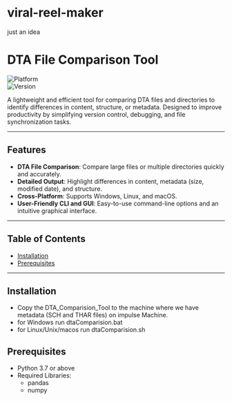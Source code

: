 # viral-reel-maker
just an idea 


# DTA File Comparison Tool  
 
![Platform](https://img.shields.io/badge/platform-Windows%20%7C%20Linux%20%7C%20macOS-lightgrey)  
![Version](https://img.shields.io/badge/version-1.0.0-brightgreen)  

A lightweight and efficient tool for comparing DTA files and directories to identify differences in content, structure, or metadata. Designed to improve productivity by simplifying version control, debugging, and file synchronization tasks.  

---

## Features  

- **DTA File Comparison**: Compare large files or multiple directories quickly and accurately.  
- **Detailed Output**: Highlight differences in content, metadata (size, modified date), and structure.  
- **Cross-Platform**: Supports Windows, Linux, and macOS.  
- **User-Friendly CLI and GUI**: Easy-to-use command-line options and an intuitive graphical interface.  

---

## Table of Contents  

- [Installation](#installation)  
- [Prerequisites](#Prerequisites)  


---

## Installation  
- Copy the DTA_Comparision_Tool to the machine where we have metadata (SCH and THAR files) on impulse Machine.
- for Windows run dtaComparision.bat
- for Linux/Unix/macos run dtaComparision.sh

## Prerequisites  
- Python 3.7 or above  
- Required Libraries:
  - pandas
  - numpy
